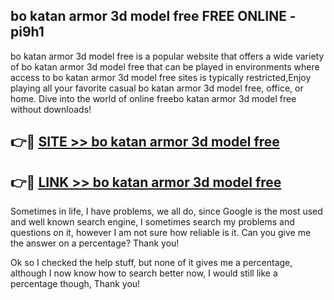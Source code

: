 ## bo katan armor 3d model free FREE ONLINE - pi9h1

bo katan armor 3d model free is a popular website that offers a wide variety of bo katan armor 3d model free that can be played in environments where access to bo katan armor 3d model free sites is typically restricted,Enjoy playing all your favorite casual bo katan armor 3d model free, office, or home. Dive into the world of online freebo katan armor 3d model free without downloads!

## 👉🔴 [SITE >> bo katan armor 3d model free](http://news.freeplayer.one?title=bo_katan_armor_3d_model_free&ref=FRRE)

## 👉🔴 [LINK >> bo katan armor 3d model free](http://news.freeplayer.one?title=bo_katan_armor_3d_model_free&ref=FREE)

Sometimes in life, I have problems, we all do, since Google is the most used and well known search engine, I sometimes search my problems and questions on it, however I am not sure how reliable is it. Can you give me the answer on a percentage? Thank you!

Ok so I checked the help stuff, but none of it gives me a percentage, although I now know how to search better now, I would still like a percentage though, Thank you!